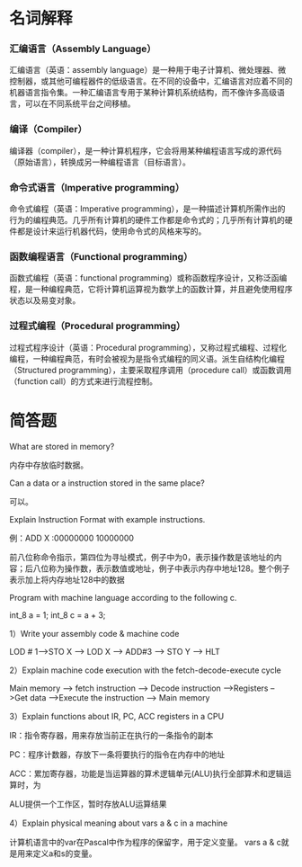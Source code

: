 # 名词解释

### 汇编语言（Assembly Language）

汇编语言（英语：assembly language）是一种用于电子计算机、微处理器、微控制器，或其他可编程器件的低级语言。在不同的设备中，汇编语言对应着不同的机器语言指令集。一种汇编语言专用于某种计算机系统结构，而不像许多高级语言，可以在不同系统平台之间移植。

### 编译（Compiler）

编译器（compiler），是一种计算机程序，它会将用某种编程语言写成的源代码（原始语言），转换成另一种编程语言（目标语言）。

### 命令式语言（Imperative programming）

命令式编程（英语：Imperative programming），是一种描述计算机所需作出的行为的编程典范。几乎所有计算机的硬件工作都是命令式的；几乎所有计算机的硬件都是设计来运行机器代码，使用命令式的风格来写的。

### 函数编程语言（Functional programming）

函数式编程（英语：functional programming）或称函数程序设计，又称泛函编程，是一种编程典范，它将计算机运算视为数学上的函数计算，并且避免使用程序状态以及易变对象。

### 过程式编程（Procedural programming）

过程式程序设计（英语：Procedural programming），又称过程式编程、过程化编程，一种编程典范，有时会被视为是指令式编程的同义语。派生自结构化编程（Structured programming），主要采取程序调用（procedure call）或函数调用（function call）的方式来进行流程控制。

# 简答题

What are stored in memory?

内存中存放临时数据。

Can a data or a instruction stored in the same place?

可以。

Explain Instruction Format with example instructions.

例：ADD X :00000000 10000000

前八位称命令指示，第四位为寻址模式，例子中为0，表示操作数是该地址的内容；后八位称为操作数，表示数值或地址，例子中表示内存中地址128。整个例子表示加上将内存地址128中的数据

Program with machine language according to the following c.

int_8 a = 1;
int_8 c = a + 3;

1）Write your assembly code & machine code

LOD # 1–>STO X –> LOD X –> ADD#3 –> STO Y –> HLT

2）Explain machine code execution with the fetch-decode-execute cycle

Main memory –> fetch instruction –> Decode instruction –>Registers –>Get data –>Execute the instruction –> Main memory

3）Explain functions about IR, PC, ACC registers in a CPU

IR：指令寄存器，用来存放当前正在执行的一条指令的副本 

PC：程序计数器，存放下一条将要执行的指令在内存中的地址 

ACC：累加寄存器，功能是当运算器的算术逻辑单元(ALU)执行全部算术和逻辑运算时，为

ALU提供一个工作区，暂时存放ALU运算结果

4）Explain physical meaning about vars a & c in a machine

计算机语言中的var在Pascal中作为程序的保留字，用于定义变量。 vars a & c就是用来定义a和s的变量。
 

